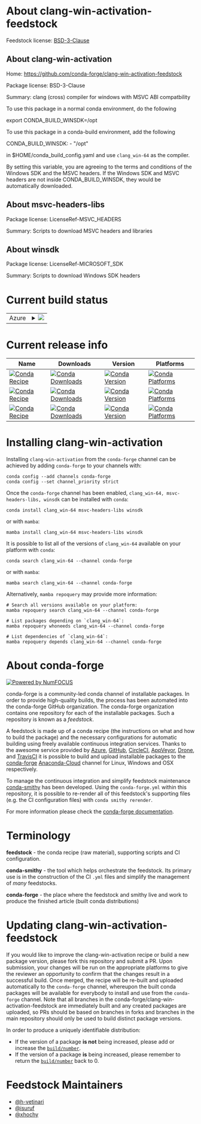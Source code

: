 About clang-win-activation-feedstock
====================================

Feedstock license: [BSD-3-Clause](https://github.com/conda-forge/clang-win-activation-feedstock/blob/main/LICENSE.txt)


About clang-win-activation
--------------------------

Home: https://github.com/conda-forge/clang-win-activation-feedstock

Package license: BSD-3-Clause

Summary: clang (cross) compiler for windows with MSVC ABI compatbility

To use this package in a normal conda environment, do the following

   export CONDA_BUILD_WINSDK=/opt

To use this package in a conda-build environment, add the following

   CONDA_BUILD_WINSDK:
     - "/opt"

in $HOME/conda_build_config.yaml and use `clang_win-64` as the compiler.

By setting this variable, you are agreeing to the terms and conditions
of the Windows SDK and the MSVC headers. If the Windows SDK and MSVC
headers are not inside CONDA_BUILD_WINSDK, they would be automatically
downloaded.


About msvc-headers-libs
-----------------------



Package license: LicenseRef-MSVC_HEADERS

Summary: Scripts to download MSVC headers and libraries

About winsdk
------------



Package license: LicenseRef-MICROSOFT_SDK

Summary: Scripts to download Windows SDK headers

Current build status
====================


<table>
    
  <tr>
    <td>Azure</td>
    <td>
      <details>
        <summary>
          <a href="https://dev.azure.com/conda-forge/feedstock-builds/_build/latest?definitionId=8645&branchName=main">
            <img src="https://dev.azure.com/conda-forge/feedstock-builds/_apis/build/status/clang-win-activation-feedstock?branchName=main">
          </a>
        </summary>
        <table>
          <thead><tr><th>Variant</th><th>Status</th></tr></thead>
          <tbody><tr>
              <td>linux_64_CLANG_VERSION15.0.7CL_VERSION19.29.30139MSVC_HEADERS_VERSION14.29.30133TOOLCHAIN_COMBINED14.29.16.11channel_targetsconda-forge_main</td>
              <td>
                <a href="https://dev.azure.com/conda-forge/feedstock-builds/_build/latest?definitionId=8645&branchName=main">
                  <img src="https://dev.azure.com/conda-forge/feedstock-builds/_apis/build/status/clang-win-activation-feedstock?branchName=main&jobName=linux&configuration=linux%20linux_64_CLANG_VERSION15.0.7CL_VERSION19.29.30139MSVC_HEADERS_VERSION14.29.30133TOOLCHAIN_COMBINED14.29.16.11channel_targetsconda-forge_main" alt="variant">
                </a>
              </td>
            </tr><tr>
              <td>linux_64_CLANG_VERSION15.0.7CL_VERSION19.36.32532MSVC_HEADERS_VERSION14.36.32532TOOLCHAIN_COMBINED14.36.17.6channel_targetsconda-forge_main</td>
              <td>
                <a href="https://dev.azure.com/conda-forge/feedstock-builds/_build/latest?definitionId=8645&branchName=main">
                  <img src="https://dev.azure.com/conda-forge/feedstock-builds/_apis/build/status/clang-win-activation-feedstock?branchName=main&jobName=linux&configuration=linux%20linux_64_CLANG_VERSION15.0.7CL_VERSION19.36.32532MSVC_HEADERS_VERSION14.36.32532TOOLCHAIN_COMBINED14.36.17.6channel_targetsconda-forge_main" alt="variant">
                </a>
              </td>
            </tr><tr>
              <td>linux_64_CLANG_VERSION16.0.6CL_VERSION19.29.30139MSVC_HEADERS_VERSION14.29.30133TOOLCHAIN_COMBINED14.29.16.11channel_targetsconda-forge_main</td>
              <td>
                <a href="https://dev.azure.com/conda-forge/feedstock-builds/_build/latest?definitionId=8645&branchName=main">
                  <img src="https://dev.azure.com/conda-forge/feedstock-builds/_apis/build/status/clang-win-activation-feedstock?branchName=main&jobName=linux&configuration=linux%20linux_64_CLANG_VERSION16.0.6CL_VERSION19.29.30139MSVC_HEADERS_VERSION14.29.30133TOOLCHAIN_COMBINED14.29.16.11channel_targetsconda-forge_main" alt="variant">
                </a>
              </td>
            </tr><tr>
              <td>linux_64_CLANG_VERSION16.0.6CL_VERSION19.36.32532MSVC_HEADERS_VERSION14.36.32532TOOLCHAIN_COMBINED14.36.17.6channel_targetsconda-forge_main</td>
              <td>
                <a href="https://dev.azure.com/conda-forge/feedstock-builds/_build/latest?definitionId=8645&branchName=main">
                  <img src="https://dev.azure.com/conda-forge/feedstock-builds/_apis/build/status/clang-win-activation-feedstock?branchName=main&jobName=linux&configuration=linux%20linux_64_CLANG_VERSION16.0.6CL_VERSION19.36.32532MSVC_HEADERS_VERSION14.36.32532TOOLCHAIN_COMBINED14.36.17.6channel_targetsconda-forge_main" alt="variant">
                </a>
              </td>
            </tr><tr>
              <td>linux_64_CLANG_VERSION17.0.0.rc1CL_VERSION19.29.30139MSVC_HEADERS_VERSION14.29.30133TOOLCHAIN_COMBINED14.29.16.11channel_targetsconda-forge_llvm_rc</td>
              <td>
                <a href="https://dev.azure.com/conda-forge/feedstock-builds/_build/latest?definitionId=8645&branchName=main">
                  <img src="https://dev.azure.com/conda-forge/feedstock-builds/_apis/build/status/clang-win-activation-feedstock?branchName=main&jobName=linux&configuration=linux%20linux_64_CLANG_VERSION17.0.0.rc1CL_VERSION19.29.30139MSVC_HEADERS_VERSION14.29.30133TOOLCHAIN_COMBINED14.29.16.11channel_targetsconda-forge_llvm_rc" alt="variant">
                </a>
              </td>
            </tr><tr>
              <td>linux_64_CLANG_VERSION17.0.0.rc1CL_VERSION19.36.32532MSVC_HEADERS_VERSION14.36.32532TOOLCHAIN_COMBINED14.36.17.6channel_targetsconda-forge_llvm_rc</td>
              <td>
                <a href="https://dev.azure.com/conda-forge/feedstock-builds/_build/latest?definitionId=8645&branchName=main">
                  <img src="https://dev.azure.com/conda-forge/feedstock-builds/_apis/build/status/clang-win-activation-feedstock?branchName=main&jobName=linux&configuration=linux%20linux_64_CLANG_VERSION17.0.0.rc1CL_VERSION19.36.32532MSVC_HEADERS_VERSION14.36.32532TOOLCHAIN_COMBINED14.36.17.6channel_targetsconda-forge_llvm_rc" alt="variant">
                </a>
              </td>
            </tr><tr>
              <td>osx_64_CLANG_VERSION15.0.7CL_VERSION19.29.30139MSVC_HEADERS_VERSION14.29.30133TOOLCHAIN_COMBINED14.29.16.11channel_targetsconda-forge_main</td>
              <td>
                <a href="https://dev.azure.com/conda-forge/feedstock-builds/_build/latest?definitionId=8645&branchName=main">
                  <img src="https://dev.azure.com/conda-forge/feedstock-builds/_apis/build/status/clang-win-activation-feedstock?branchName=main&jobName=osx&configuration=osx%20osx_64_CLANG_VERSION15.0.7CL_VERSION19.29.30139MSVC_HEADERS_VERSION14.29.30133TOOLCHAIN_COMBINED14.29.16.11channel_targetsconda-forge_main" alt="variant">
                </a>
              </td>
            </tr><tr>
              <td>osx_64_CLANG_VERSION15.0.7CL_VERSION19.36.32532MSVC_HEADERS_VERSION14.36.32532TOOLCHAIN_COMBINED14.36.17.6channel_targetsconda-forge_main</td>
              <td>
                <a href="https://dev.azure.com/conda-forge/feedstock-builds/_build/latest?definitionId=8645&branchName=main">
                  <img src="https://dev.azure.com/conda-forge/feedstock-builds/_apis/build/status/clang-win-activation-feedstock?branchName=main&jobName=osx&configuration=osx%20osx_64_CLANG_VERSION15.0.7CL_VERSION19.36.32532MSVC_HEADERS_VERSION14.36.32532TOOLCHAIN_COMBINED14.36.17.6channel_targetsconda-forge_main" alt="variant">
                </a>
              </td>
            </tr><tr>
              <td>osx_64_CLANG_VERSION16.0.6CL_VERSION19.29.30139MSVC_HEADERS_VERSION14.29.30133TOOLCHAIN_COMBINED14.29.16.11channel_targetsconda-forge_main</td>
              <td>
                <a href="https://dev.azure.com/conda-forge/feedstock-builds/_build/latest?definitionId=8645&branchName=main">
                  <img src="https://dev.azure.com/conda-forge/feedstock-builds/_apis/build/status/clang-win-activation-feedstock?branchName=main&jobName=osx&configuration=osx%20osx_64_CLANG_VERSION16.0.6CL_VERSION19.29.30139MSVC_HEADERS_VERSION14.29.30133TOOLCHAIN_COMBINED14.29.16.11channel_targetsconda-forge_main" alt="variant">
                </a>
              </td>
            </tr><tr>
              <td>osx_64_CLANG_VERSION16.0.6CL_VERSION19.36.32532MSVC_HEADERS_VERSION14.36.32532TOOLCHAIN_COMBINED14.36.17.6channel_targetsconda-forge_main</td>
              <td>
                <a href="https://dev.azure.com/conda-forge/feedstock-builds/_build/latest?definitionId=8645&branchName=main">
                  <img src="https://dev.azure.com/conda-forge/feedstock-builds/_apis/build/status/clang-win-activation-feedstock?branchName=main&jobName=osx&configuration=osx%20osx_64_CLANG_VERSION16.0.6CL_VERSION19.36.32532MSVC_HEADERS_VERSION14.36.32532TOOLCHAIN_COMBINED14.36.17.6channel_targetsconda-forge_main" alt="variant">
                </a>
              </td>
            </tr><tr>
              <td>osx_64_CLANG_VERSION17.0.0.rc1CL_VERSION19.29.30139MSVC_HEADERS_VERSION14.29.30133TOOLCHAIN_COMBINED14.29.16.11channel_targetsconda-forge_llvm_rc</td>
              <td>
                <a href="https://dev.azure.com/conda-forge/feedstock-builds/_build/latest?definitionId=8645&branchName=main">
                  <img src="https://dev.azure.com/conda-forge/feedstock-builds/_apis/build/status/clang-win-activation-feedstock?branchName=main&jobName=osx&configuration=osx%20osx_64_CLANG_VERSION17.0.0.rc1CL_VERSION19.29.30139MSVC_HEADERS_VERSION14.29.30133TOOLCHAIN_COMBINED14.29.16.11channel_targetsconda-forge_llvm_rc" alt="variant">
                </a>
              </td>
            </tr><tr>
              <td>osx_64_CLANG_VERSION17.0.0.rc1CL_VERSION19.36.32532MSVC_HEADERS_VERSION14.36.32532TOOLCHAIN_COMBINED14.36.17.6channel_targetsconda-forge_llvm_rc</td>
              <td>
                <a href="https://dev.azure.com/conda-forge/feedstock-builds/_build/latest?definitionId=8645&branchName=main">
                  <img src="https://dev.azure.com/conda-forge/feedstock-builds/_apis/build/status/clang-win-activation-feedstock?branchName=main&jobName=osx&configuration=osx%20osx_64_CLANG_VERSION17.0.0.rc1CL_VERSION19.36.32532MSVC_HEADERS_VERSION14.36.32532TOOLCHAIN_COMBINED14.36.17.6channel_targetsconda-forge_llvm_rc" alt="variant">
                </a>
              </td>
            </tr><tr>
              <td>win_64_CLANG_VERSION15.0.7CL_VERSION19.29.30139RUNTIME_VERSION14.29.30139VCVER14.2VSVER16VSYEAR2019channel_targetsconda-forge_main</td>
              <td>
                <a href="https://dev.azure.com/conda-forge/feedstock-builds/_build/latest?definitionId=8645&branchName=main">
                  <img src="https://dev.azure.com/conda-forge/feedstock-builds/_apis/build/status/clang-win-activation-feedstock?branchName=main&jobName=win&configuration=win%20win_64_CLANG_VERSION15.0.7CL_VERSION19.29.30139RUNTIME_VERSION14.29.30139VCVER14.2VSVER16VSYEAR2019channel_targetsconda-forge_main" alt="variant">
                </a>
              </td>
            </tr><tr>
              <td>win_64_CLANG_VERSION15.0.7CL_VERSION19.36.32532RUNTIME_VERSION14.36.32532VCVER14.3VSVER17VSYEAR2022channel_targetsconda-forge_main</td>
              <td>
                <a href="https://dev.azure.com/conda-forge/feedstock-builds/_build/latest?definitionId=8645&branchName=main">
                  <img src="https://dev.azure.com/conda-forge/feedstock-builds/_apis/build/status/clang-win-activation-feedstock?branchName=main&jobName=win&configuration=win%20win_64_CLANG_VERSION15.0.7CL_VERSION19.36.32532RUNTIME_VERSION14.36.32532VCVER14.3VSVER17VSYEAR2022channel_targetsconda-forge_main" alt="variant">
                </a>
              </td>
            </tr><tr>
              <td>win_64_CLANG_VERSION16.0.6CL_VERSION19.29.30139RUNTIME_VERSION14.29.30139VCVER14.2VSVER16VSYEAR2019channel_targetsconda-forge_main</td>
              <td>
                <a href="https://dev.azure.com/conda-forge/feedstock-builds/_build/latest?definitionId=8645&branchName=main">
                  <img src="https://dev.azure.com/conda-forge/feedstock-builds/_apis/build/status/clang-win-activation-feedstock?branchName=main&jobName=win&configuration=win%20win_64_CLANG_VERSION16.0.6CL_VERSION19.29.30139RUNTIME_VERSION14.29.30139VCVER14.2VSVER16VSYEAR2019channel_targetsconda-forge_main" alt="variant">
                </a>
              </td>
            </tr><tr>
              <td>win_64_CLANG_VERSION16.0.6CL_VERSION19.36.32532RUNTIME_VERSION14.36.32532VCVER14.3VSVER17VSYEAR2022channel_targetsconda-forge_main</td>
              <td>
                <a href="https://dev.azure.com/conda-forge/feedstock-builds/_build/latest?definitionId=8645&branchName=main">
                  <img src="https://dev.azure.com/conda-forge/feedstock-builds/_apis/build/status/clang-win-activation-feedstock?branchName=main&jobName=win&configuration=win%20win_64_CLANG_VERSION16.0.6CL_VERSION19.36.32532RUNTIME_VERSION14.36.32532VCVER14.3VSVER17VSYEAR2022channel_targetsconda-forge_main" alt="variant">
                </a>
              </td>
            </tr><tr>
              <td>win_64_CLANG_VERSION17.0.0.rc1CL_VERSION19.29.30139RUNTIME_VERSION14.29.30139VCVER14.2VSVER16VSYEAR2019channel_targetsconda-forge_llvm_rc</td>
              <td>
                <a href="https://dev.azure.com/conda-forge/feedstock-builds/_build/latest?definitionId=8645&branchName=main">
                  <img src="https://dev.azure.com/conda-forge/feedstock-builds/_apis/build/status/clang-win-activation-feedstock?branchName=main&jobName=win&configuration=win%20win_64_CLANG_VERSION17.0.0.rc1CL_VERSION19.29.30139RUNTIME_VERSION14.29.30139VCVER14.2VSVER16VSYEAR2019channel_targetsconda-forge_llvm_rc" alt="variant">
                </a>
              </td>
            </tr><tr>
              <td>win_64_CLANG_VERSION17.0.0.rc1CL_VERSION19.36.32532RUNTIME_VERSION14.36.32532VCVER14.3VSVER17VSYEAR2022channel_targetsconda-forge_llvm_rc</td>
              <td>
                <a href="https://dev.azure.com/conda-forge/feedstock-builds/_build/latest?definitionId=8645&branchName=main">
                  <img src="https://dev.azure.com/conda-forge/feedstock-builds/_apis/build/status/clang-win-activation-feedstock?branchName=main&jobName=win&configuration=win%20win_64_CLANG_VERSION17.0.0.rc1CL_VERSION19.36.32532RUNTIME_VERSION14.36.32532VCVER14.3VSVER17VSYEAR2022channel_targetsconda-forge_llvm_rc" alt="variant">
                </a>
              </td>
            </tr>
          </tbody>
        </table>
      </details>
    </td>
  </tr>
</table>

Current release info
====================

| Name | Downloads | Version | Platforms |
| --- | --- | --- | --- |
| [![Conda Recipe](https://img.shields.io/badge/recipe-clang_win--64-green.svg)](https://anaconda.org/conda-forge/clang_win-64) | [![Conda Downloads](https://img.shields.io/conda/dn/conda-forge/clang_win-64.svg)](https://anaconda.org/conda-forge/clang_win-64) | [![Conda Version](https://img.shields.io/conda/vn/conda-forge/clang_win-64.svg)](https://anaconda.org/conda-forge/clang_win-64) | [![Conda Platforms](https://img.shields.io/conda/pn/conda-forge/clang_win-64.svg)](https://anaconda.org/conda-forge/clang_win-64) |
| [![Conda Recipe](https://img.shields.io/badge/recipe-msvc--headers--libs-green.svg)](https://anaconda.org/conda-forge/msvc-headers-libs) | [![Conda Downloads](https://img.shields.io/conda/dn/conda-forge/msvc-headers-libs.svg)](https://anaconda.org/conda-forge/msvc-headers-libs) | [![Conda Version](https://img.shields.io/conda/vn/conda-forge/msvc-headers-libs.svg)](https://anaconda.org/conda-forge/msvc-headers-libs) | [![Conda Platforms](https://img.shields.io/conda/pn/conda-forge/msvc-headers-libs.svg)](https://anaconda.org/conda-forge/msvc-headers-libs) |
| [![Conda Recipe](https://img.shields.io/badge/recipe-winsdk-green.svg)](https://anaconda.org/conda-forge/winsdk) | [![Conda Downloads](https://img.shields.io/conda/dn/conda-forge/winsdk.svg)](https://anaconda.org/conda-forge/winsdk) | [![Conda Version](https://img.shields.io/conda/vn/conda-forge/winsdk.svg)](https://anaconda.org/conda-forge/winsdk) | [![Conda Platforms](https://img.shields.io/conda/pn/conda-forge/winsdk.svg)](https://anaconda.org/conda-forge/winsdk) |

Installing clang-win-activation
===============================

Installing `clang-win-activation` from the `conda-forge` channel can be achieved by adding `conda-forge` to your channels with:

```
conda config --add channels conda-forge
conda config --set channel_priority strict
```

Once the `conda-forge` channel has been enabled, `clang_win-64, msvc-headers-libs, winsdk` can be installed with `conda`:

```
conda install clang_win-64 msvc-headers-libs winsdk
```

or with `mamba`:

```
mamba install clang_win-64 msvc-headers-libs winsdk
```

It is possible to list all of the versions of `clang_win-64` available on your platform with `conda`:

```
conda search clang_win-64 --channel conda-forge
```

or with `mamba`:

```
mamba search clang_win-64 --channel conda-forge
```

Alternatively, `mamba repoquery` may provide more information:

```
# Search all versions available on your platform:
mamba repoquery search clang_win-64 --channel conda-forge

# List packages depending on `clang_win-64`:
mamba repoquery whoneeds clang_win-64 --channel conda-forge

# List dependencies of `clang_win-64`:
mamba repoquery depends clang_win-64 --channel conda-forge
```


About conda-forge
=================

[![Powered by
NumFOCUS](https://img.shields.io/badge/powered%20by-NumFOCUS-orange.svg?style=flat&colorA=E1523D&colorB=007D8A)](https://numfocus.org)

conda-forge is a community-led conda channel of installable packages.
In order to provide high-quality builds, the process has been automated into the
conda-forge GitHub organization. The conda-forge organization contains one repository
for each of the installable packages. Such a repository is known as a *feedstock*.

A feedstock is made up of a conda recipe (the instructions on what and how to build
the package) and the necessary configurations for automatic building using freely
available continuous integration services. Thanks to the awesome service provided by
[Azure](https://azure.microsoft.com/en-us/services/devops/), [GitHub](https://github.com/),
[CircleCI](https://circleci.com/), [AppVeyor](https://www.appveyor.com/),
[Drone](https://cloud.drone.io/welcome), and [TravisCI](https://travis-ci.com/)
it is possible to build and upload installable packages to the
[conda-forge](https://anaconda.org/conda-forge) [Anaconda-Cloud](https://anaconda.org/)
channel for Linux, Windows and OSX respectively.

To manage the continuous integration and simplify feedstock maintenance
[conda-smithy](https://github.com/conda-forge/conda-smithy) has been developed.
Using the ``conda-forge.yml`` within this repository, it is possible to re-render all of
this feedstock's supporting files (e.g. the CI configuration files) with ``conda smithy rerender``.

For more information please check the [conda-forge documentation](https://conda-forge.org/docs/).

Terminology
===========

**feedstock** - the conda recipe (raw material), supporting scripts and CI configuration.

**conda-smithy** - the tool which helps orchestrate the feedstock.
                   Its primary use is in the construction of the CI ``.yml`` files
                   and simplify the management of *many* feedstocks.

**conda-forge** - the place where the feedstock and smithy live and work to
                  produce the finished article (built conda distributions)


Updating clang-win-activation-feedstock
=======================================

If you would like to improve the clang-win-activation recipe or build a new
package version, please fork this repository and submit a PR. Upon submission,
your changes will be run on the appropriate platforms to give the reviewer an
opportunity to confirm that the changes result in a successful build. Once
merged, the recipe will be re-built and uploaded automatically to the
`conda-forge` channel, whereupon the built conda packages will be available for
everybody to install and use from the `conda-forge` channel.
Note that all branches in the conda-forge/clang-win-activation-feedstock are
immediately built and any created packages are uploaded, so PRs should be based
on branches in forks and branches in the main repository should only be used to
build distinct package versions.

In order to produce a uniquely identifiable distribution:
 * If the version of a package **is not** being increased, please add or increase
   the [``build/number``](https://docs.conda.io/projects/conda-build/en/latest/resources/define-metadata.html#build-number-and-string).
 * If the version of a package **is** being increased, please remember to return
   the [``build/number``](https://docs.conda.io/projects/conda-build/en/latest/resources/define-metadata.html#build-number-and-string)
   back to 0.

Feedstock Maintainers
=====================

* [@h-vetinari](https://github.com/h-vetinari/)
* [@isuruf](https://github.com/isuruf/)
* [@xhochy](https://github.com/xhochy/)

